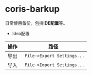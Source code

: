# coris-barkup
  日常使用备份，包括**IDE配置**等。
  - Idea配置

  操作 | 路径
  --- | :---:
  导出 | ` File->Export Settings...`
  导入 | ` File->Import Settings...`
  
    

